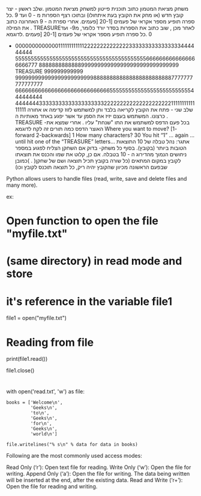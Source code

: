 משחק מציאת המטמון
כתוב תוכנית פייטון למשחק מציאת המטמון .שלב ראשון - יצר קובץ חדש (או מחק את הקובץ בעת איתחולו) 
ובתוכו רצף הספרות מ - 0 ועד 9 .כל ספרה תופיע מספר אקראי של פעמים [20-1 [פעמים. אחרי ספרת ה - 9 
האחרונה כתוב את המילה . TREASUREלאחר מכן , שוב כתוב את הספרות בסדר יורד כלומר, מ9- ועד 0 .כל 
ספרה תופיע מספר אקראי של פעמים [20-1 [פעמים .לדוגמא
- 0000000000000111111111111222222222222223333333333333333444444444 
5555555555555555555555555555555555555555556666666666666666666777 
8888888888888999999999999999999999999999999 TREASURE 999999999999 
9999999999999999999999998888888888888888888888887777777777777777 
6666666666666666666666666666655555555555555555555555555444444444 
4444444333333333333333333332222222222222222222221111111111111111
שלב שני - פתח את הקובץ לקריאה בלבד ותן למשתמש לזוז קדימה או אחורה כרצונו. המשתמש בעצם יזיז 
את הסמן עד אשר יפגע באחד מאותיות ה . TREASURE -בכל פעם הדפס למשתמש את התו "שנחת" עליו .
אחרי שמצא את האוצר הדפס כמה תורים זה לקח לדוגמא
Where you want to move? [1- forward 2-backwards] 
1 
How many characters? 
30 You hit “1” 
… again … until hit one of the “TREASURE” letters…
אתגר: נהל טבלה של 10 התוצאות הטובות ביותר (בקובץ). בסוף כל משחק- בדוק אם השחקן הצליח לפגוע 
במספר ניחושים הנמוך מהדירוג ה - 10 בטבלה. אם כן, קלוט את שמו והכנס את תוצאתו לקובץ במקום 
המתאים (כל שורה בקובץ תכיל תוצאה ושם של שחקן( . )כמובן שבפעם הראשונה מכיוון שהקובץ יהיה ריק, 
כל תוצאה תוכנס לקובץ וכו)



Python allows users to handle files (read, write, save and delete files and many more).

ex:

# Open function to open the file "myfile.txt"   
# (same directory) in read mode and store 
# it's reference in the variable file1 
    
file1 = open("myfile.txt") 
    
# Reading from file 
print(file1.read()) 
    
file1.close() 

#
with open('read.txt', 'w') as file:
      
    books = ['Welcome\n', 
             'Geeks\n', 
             'to\n', 
             'Geeks\n',
             'for\n', 
             'Geeks\n', 
             'world\n']
      
    file.writelines("% s\n" % data for data in books)



Following are the most commonly used access modes:

Read Only (‘r’): Open text file for reading.
Write Only (‘w’): Open the file for writing.
Append Only (‘a’): Open the file for writing. The data being written will be inserted at the end, after the existing data.
Read and Write (‘r+’): Open the file for reading and writing.